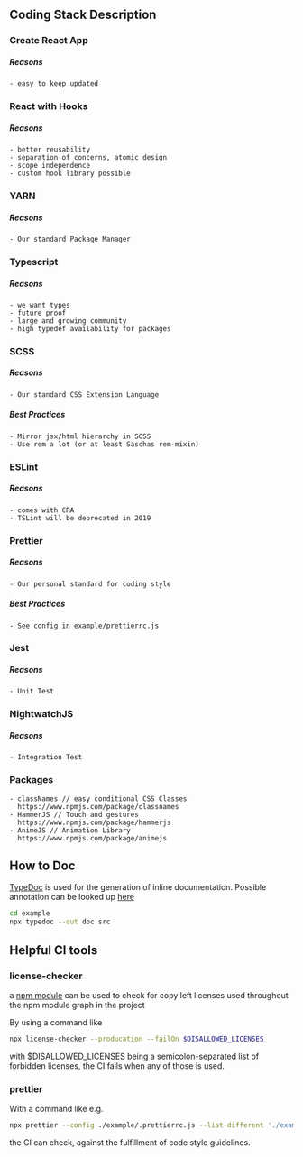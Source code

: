 ## Coding Stack Description

### Create React App
##### Reasons
    - easy to keep updated

### React with Hooks
##### Reasons
    - better reusability
    - separation of concerns, atomic design
    - scope independence
    - custom hook library possible

### YARN
##### Reasons
    - Our standard Package Manager

### Typescript
##### Reasons
    - we want types
    - future proof
    - large and growing community
    - high typedef availability for packages

### SCSS
##### Reasons
    - Our standard CSS Extension Language
##### Best Practices
    - Mirror jsx/html hierarchy in SCSS
    - Use rem a lot (or at least Saschas rem-mixin)

### ESLint
##### Reasons
    - comes with CRA
    - TSLint will be deprecated in 2019

### Prettier
##### Reasons
    - Our personal standard for coding style
##### Best Practices
    - See config in example/prettierrc.js

### Jest
##### Reasons
    - Unit Test

### NightwatchJS
##### Reasons
    - Integration Test

### Packages
    - classNames // easy conditional CSS Classes
      https://www.npmjs.com/package/classnames
    - HammerJS // Touch and gestures
      https://www.npmjs.com/package/hammerjs
    - AnimeJS // Animation Library
      https://www.npmjs.com/package/animejs

## How to Doc

[TypeDoc](https://typedoc.org) is used for the generation of inline documentation. Possible annotation can be looked up [here](https://typedoc.org/guides/doccomments/) 

```bash
cd example
npx typedoc --out doc src
```

## Helpful CI tools

### license-checker
a [npm module](https://github.com/davglass/license-checker) can be used to check for copy left licenses used throughout the npm module graph in the project

By using a command like
```bash
npx license-checker --producation --failOn $DISALLOWED_LICENSES
```
with $DISALLOWED_LICENSES being a semicolon-separated list of forbidden licenses, the CI fails when any of those is used.

### prettier
With a command like e.g.
```bash
npx prettier --config ./example/.prettierrc.js --list-different './example/src/**/{*.ts,*.tsx}'
```
the CI can check, against the fulfillment of code style guidelines.